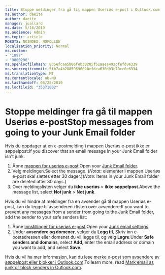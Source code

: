 ```yaml
---
title: Stoppe meldinger fra gå til mappen Useriøs e-post i Outlook.com
ms.author: daeite
author: daeite
manager: joallard
ms.date: 5/16/2019
ms.audience: Admin
ms.topic: article
ROBOTS: NOINDEX, NOFOLLOW
localization_priority: Normal
ms.custom:
- "1897"
- "9000290"
ms.openlocfilehash: 835efcaa5b86feb38285f51aaea492cfefd8e339
ms.sourcegitcommit: 5fb7a4b28859690020efdea630d03e70cc0e6334
ms.translationtype: MT
ms.contentlocale: nb-NO
ms.lasthandoff: 06/28/2019
ms.locfileid: "35371802"
---
```

# <a name="stop-messages-from-going-to-your-junk-email-folder"></a><span data-ttu-id="b15a2-102">Stoppe meldinger fra gå til mappen Useriøs e-post</span><span class="sxs-lookup"><span data-stu-id="b15a2-102">Stop messages from going to your Junk Email folder</span></span>

<span data-ttu-id="b15a2-103">Hvis du oppdager at en e-postmelding i mappen Useriøs e-post ikke er søppelpost:</span><span class="sxs-lookup"><span data-stu-id="b15a2-103">If you discover that an email message in your Junk Email folder isn't junk:</span></span>

1. <span data-ttu-id="b15a2-104">Åpne [mappen for useriøs e-post](https://outlook.live.com/mail/junkemail).</span><span class="sxs-lookup"><span data-stu-id="b15a2-104">Open your [Junk Email folder](https://outlook.live.com/mail/junkemail).</span></span>
1. <span data-ttu-id="b15a2-105">Velg meldingen.</span><span class="sxs-lookup"><span data-stu-id="b15a2-105">Select the message.</span></span> <span data-ttu-id="b15a2-106">(*Notat:* elementer i mappen Useriøs e-post skal slettes etter 30 dager.)</span><span class="sxs-lookup"><span data-stu-id="b15a2-106">(*Note:* Items in your Junk Email folder are deleted after 30 days.)</span></span>
1. <span data-ttu-id="b15a2-107">Over meldingslisten velger du **ikke useriøs** > **ikke søppelpost**.</span><span class="sxs-lookup"><span data-stu-id="b15a2-107">Above the message list, select **Not junk** > **Not junk**.</span></span>

<span data-ttu-id="b15a2-108">Hvis du vil hindre at meldinger fra en avsender gå til mappen Useriøs e-post, kan du legge til avsenderen i listen over avsendere:</span><span class="sxs-lookup"><span data-stu-id="b15a2-108">If you want to prevent any messages from a sender from going to the Junk Email folder, add the sender to your safe senders list:</span></span>

1. <span data-ttu-id="b15a2-109">Åpne [Innstillinger for useriøs e-post](https://go.microsoft.com/fwlink/?linkid=2035804).</span><span class="sxs-lookup"><span data-stu-id="b15a2-109">Open your [Junk email settings](https://go.microsoft.com/fwlink/?linkid=2035804).</span></span>
1. <span data-ttu-id="b15a2-110">Under **avsendere og domener**, velger du **Legg til**, Skriv inn e-postadressen eller domenet du vil legge til, og velg **Lagre**.</span><span class="sxs-lookup"><span data-stu-id="b15a2-110">Under **Safe senders and domains**, select **Add**, enter the email address or domain you want to add, and select **Save**.</span></span>

<span data-ttu-id="b15a2-111">Hvis du vil ha mer informasjon, kan du lese [merke e-post som avsendere av søppelpost eller blokker i Outlook.com](https://support.office.com/article/a3ece97b-82f8-4a5e-9ac3-e92fa6427ae4).</span><span class="sxs-lookup"><span data-stu-id="b15a2-111">To learn more, read [Mark email as junk or block senders in Outlook.com](https://support.office.com/article/a3ece97b-82f8-4a5e-9ac3-e92fa6427ae4).</span></span>
